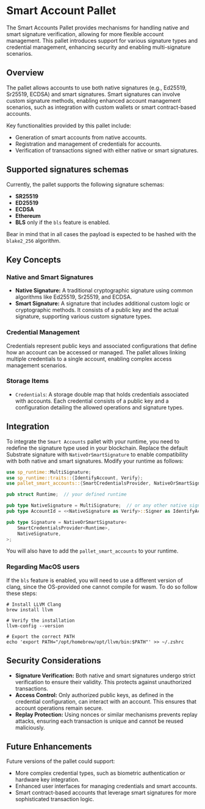 # Smart Account Pallet

The Smart Accounts Pallet provides mechanisms for handling native and smart signature verification, allowing for more flexible account management.
This pallet introduces support for various signature types and credential management, enhancing security and enabling multi-signature scenarios.

## Overview

The pallet allows accounts to use both native signatures (e.g., Ed25519, Sr25519, ECDSA) and smart signatures.
Smart signatures can involve custom signature methods, enabling enhanced account management scenarios, such as integration with custom wallets or smart contract-based accounts.

Key functionalities provided by this pallet include:
- Generation of smart accounts from native accounts.
- Registration and management of credentials for accounts.
- Verification of transactions signed with either native or smart signatures.

## Supported signatures schemas

Currently, the pallet supports the following signature schemas:
- **SR25519**
- **ED25519**
- **ECDSA**
- **Ethereum**
- **BLS** only if the `bls` feature is enabled.

Bear in mind that in all cases the payload is expected to be hashed with the `blake2_256` algorithm.

## Key Concepts

### Native and Smart Signatures

- **Native Signature:** A traditional cryptographic signature using common algorithms like Ed25519, Sr25519, and ECDSA.
- **Smart Signature:** A signature that includes additional custom logic or cryptographic methods. It consists of a public key and the actual signature, supporting various custom signature types.

### Credential Management

Credentials represent public keys and associated configurations that define how an account can be accessed or managed.
The pallet allows linking multiple credentials to a single account, enabling complex access management scenarios.

### Storage Items

- `Credentials`: A storage double map that holds credentials associated with accounts.
Each credential consists of a public key and a configuration detailing the allowed operations and signature types.

## Integration

To integrate the `Smart Accounts` pallet with your runtime, you need to redefine the signature type used in your blockchain.
Replace the default Substrate signature with `NativeOrSmartSignature` to enable compatibility with both native and smart signatures.
Modify your runtime as follows:

```rust
use sp_runtime::MultiSignature;
use sp_runtime::traits::{IdentifyAccount, Verify};
use pallet_smart_accounts::{SmartCredentialsProvider, NativeOrSmartSignature};

pub struct Runtime;  // your defined runtime

pub type NativeSignature = MultiSignature;  // or any other native signature type
pub type AccountId = <<NativeSignature as Verify>::Signer as IdentifyAccount>::AccountId;

pub type Signature = NativeOrSmartSignature<
    SmartCredentialsProvider<Runtime>,
    NativeSignature,
>;
```

You will also have to add the `pallet_smart_accounts` to your runtime.

### Regarding MacOS users

If the `bls` feature is enabled, you will need to use a different version of clang, since the OS-provided one cannot compile for wasm. To do so follow these steps:

```shell
# Install LLVM Clang
brew install llvm

# Verify the installation
llvm-config --version

# Export the correct PATH
echo 'export PATH="/opt/homebrew/opt/llvm/bin:$PATH"' >> ~/.zshrc
```

## Security Considerations

- **Signature Verification:** Both native and smart signatures undergo strict verification to ensure their validity. This protects against unauthorized transactions.
- **Access Control:** Only authorized public keys, as defined in the credential configuration, can interact with an account. This ensures that account operations remain secure.
- **Replay Protection:** Using nonces or similar mechanisms prevents replay attacks, ensuring each transaction is unique and cannot be reused maliciously.

## Future Enhancements

Future versions of the pallet could support:
- More complex credential types, such as biometric authentication or hardware key integration.
- Enhanced user interfaces for managing credentials and smart accounts.
- Smart contract-based accounts that leverage smart signatures for more sophisticated transaction logic.
